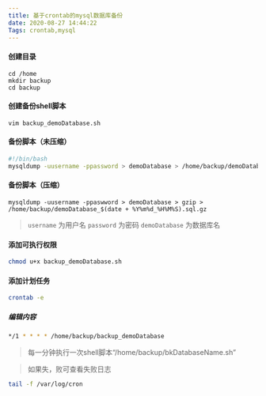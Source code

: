 ```yaml
---
title: 基于crontab的mysql数据库备份
date: 2020-08-27 14:44:22
Tags: crontab,mysql
---
```

#### 创建目录
```
cd /home
mkdir backup
cd backup
```
#### 创建备份shell脚本
```
vim backup_demoDatabase.sh
```
#### 备份脚本（未压缩）
```bash
#!/bin/bash
mysqldump -uusername -ppassword > demoDatabase > /home/backup/demoDatabase_$(date + %Y%m%d_%H%M%S).sql
```
#### 备份脚本（压缩）
```base
mysqldump -uusername -ppaswword > demoDatabase > gzip > /home/backup/demoDatabase_$(date + %Y%m%d_%H%M%S).sql.gz
```
> `username` 为用户名
> `password` 为密码
> `demoDatabase` 为数据库名

#### 添加可执行权限
```bash 
chmod u+x backup_demoDatabase.sh
```
#### 添加计划任务
```bash
crontab -e
```
##### 编辑内容
```bash 
*/1 * * * * /home/backup/backup_demoDatabase
```
> 每一分钟执行一次shell脚本“/home/backup/bkDatabaseName.sh”


> 如果失，败可查看失败日志
```bash 
tail -f /var/log/cron
```